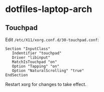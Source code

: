 # dotfiles-laptop-arch

## Touchpad
 Edit `/etc/X11/xorg.conf.d/30-touchpad.conf`:
 ```
Section "InputClass"
    Indentifier "touchpad"
    Driver "libinput"
    MatchIsTouchpad "on"
    Option "Tapping" "on"
    Option "NaturalScrolling" "true"
EndSection
```

Restart xorg for changes to take effect.
